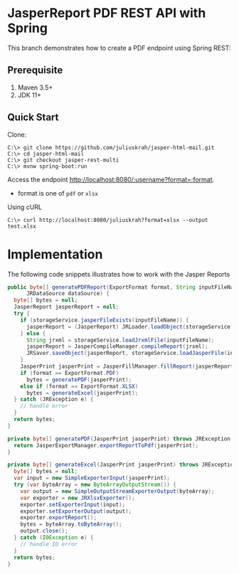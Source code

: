 # JasperReport PDF REST API with Spring

This branch demonstrates how to create a PDF endpoint using Spring REST:

## Prerequisite

1. Maven 3.5+
2. JDK 11+

## Quick Start
Clone:

```posh
C:\> git clone https://github.com/juliuskrah/jasper-html-mail.git
C:\> cd jasper-html-mail
C:\> git checkout jasper-rest-multi
C:\> mvnw spring-boot:run
```

Access the endpoint <http://localhost:8080/:username?format=:format>.

- format is one of `pdf` or `xlsx`

Using cURL

```posh
C:\> curl http://localhost:8080/juliuskrah?format=xlsx --output test.xlsx
```

# Implementation

The following code snippets illustrates how to work with the Jasper Reports

```java
public byte[] generatePDFReport(ExportFormat format, String inputFileName, Map<String, Object> params,
      JRDataSource dataSource) {
  byte[] bytes = null;
  JasperReport jasperReport = null;
  try {
    if (storageService.jasperFileExists(inputFileName)) {
      jasperReport = (JasperReport) JRLoader.loadObject(storageService.loadJasperFile(inputFileName));
    } else {
      String jrxml = storageService.loadJrxmlFile(inputFileName);
      jasperReport = JasperCompileManager.compileReport(jrxml);
      JRSaver.saveObject(jasperReport, storageService.loadJasperFile(inputFileName));
    }
    JasperPrint jasperPrint = JasperFillManager.fillReport(jasperReport, params, dataSource);
    if (format == ExportFormat.PDF)
      bytes = generatePDF(jasperPrint);
    else if (format == ExportFormat.XLSX)
      bytes = generateExcel(jasperPrint);
  } catch (JRException e) {
    // handle error
  }
  return bytes;
}

private byte[] generatePDF(JasperPrint jasperPrint) throws JRException {
  return JasperExportManager.exportReportToPdf(jasperPrint);
}

private byte[] generateExcel(JasperPrint jasperPrint) throws JRException {
  byte[] bytes = null;
  var input = new SimpleExporterInput(jasperPrint);
  try (var byteArray = new ByteArrayOutputStream()) {
    var output = new SimpleOutputStreamExporterOutput(byteArray);
    var exporter = new JRXlsxExporter();
    exporter.setExporterInput(input);
    exporter.setExporterOutput(output);
    exporter.exportReport();
    bytes = byteArray.toByteArray();
    output.close();
  } catch (IOException e) {
    // handle IO error
  }
  return bytes;
}
```
